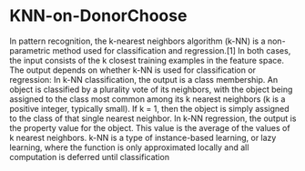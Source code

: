 # KNN-on-DonorChoose
In pattern recognition, the k-nearest neighbors algorithm (k-NN) is a non-parametric method used for classification and regression.[1] In both cases, the input consists of the k closest training examples in the feature space. The output depends on whether k-NN is used for classification or regression:  In k-NN classification, the output is a class membership. An object is classified by a plurality vote of its neighbors, with the object being assigned to the class most common among its k nearest neighbors (k is a positive integer, typically small). If k = 1, then the object is simply assigned to the class of that single nearest neighbor. In k-NN regression, the output is the property value for the object. This value is the average of the values of k nearest neighbors. k-NN is a type of instance-based learning, or lazy learning, where the function is only approximated locally and all computation is deferred until classification
